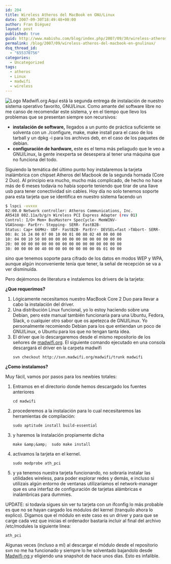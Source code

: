```yaml
---
id: 204
title: Wireless Atheros del MacBook en GNU/Linux
date: 2007-09-30T18:49:48+00:00
author: Fran Diéguez
layout: post
published: true
guid: http://www.mabishu.com/blog/index.php/2007/09/30/wireless-atheros-del-macbook-en-gnulinux/
permalink: /blog/2007/09/wireless-atheros-del-macbook-en-gnulinux/
dsq_thread_id:
  - "655370756"
categories:
  - Uncategorized
tags:
  - atheros
  - Linux
  - madwifi
  - wireless
---
```

<a title="Driver para tarjetas Atheros en GNU/Linux" rel="attachment wp-att-80" href="http://www.mabishu.com/code/2-revision-35/"><img class="sinborde" src="/assets/2007/09/madwifi-logo-20070907.png" alt="Logo Madwifi.org" align="left" /></a>Aquí está la segunda entrega de instalación de nuestro sistema operativo favorito, GNU/Linux. Como amante del software libre no me canso de recomendar este sistema, y en el tiempo que llevo los problemas que se presentan siempre son recursivos:
<ul>
	<li><strong>instalación de software,</strong> llegados a un punto de práctica suficiente se solventa con un ./configure, make, make install para el caso de los tarball y un dpkg -i para los archivos deb, en el caso de los paquetes de debian.</li>
	<li><strong>configuración de hardware, </strong>este es el tema más peliagudo que le veo a GNU/Linux, la gente inexperta se desespera al tener una máquina que no funciona del todo.</li>
</ul>
Siguiendo la temática del último punto hoy instalaremos la tarjeta inalámbrica con chipset Atheros del Macbook de la segunda hornada (Core 2 Duo). Al principio era mucho, mucho más complicado, de hecho no hace más de 6 meses todavía no había soporte teniendo que tirar de una llave usb para tener conectividad sin cables. Hoy día no solo tenemos soporte para esta tarjeta que se identifica en nuestro sistema facendo un

```bash
$ lspci -vvxxx
02:00.0 Network controller: Atheros Communications, Inc.
AR5418 802.11a/b/g/n Wireless PCI Express Adapter (rev 01)
Control: I/O+ Mem+ BusMaster+ SpecCycle- MemWINV-
VGASnoop- ParErr- Stepping- SERR- FastB2B-
Status: Cap+ 66MHz- UDF- FastB2B- ParErr- DEVSEL=fast >TAbort- SERR-
00: 8c 16 24 00 07 00 10 00 01 00 80 02 40 00 00 00
10: 04 00 10 50 00 00 00 00 00 00 00 00 00 00 00 00
20: 00 00 00 00 00 00 00 00 00 00 00 00 00 00 00 00
30: 00 00 00 00 40 00 00 00 00 00 00 00 0b 01 00 00
```

sino que tenemos soporte para cifrado de los datos en modos WEP y WPA, aunque algún inconveniente tenía que tener, la señal de recepción se va a ver disminuída.

Pero dejémonos de literatura e instalemos los drivers de la tarjeta:

<strong>¿Que requerimos?</strong>
<ol>
	<li>Lógicamente necesitamos nuestro MacBook Core 2 Duo para llevar a cabo la instalación del driver.</li>
	<li>Una distribución Linux funcional, yo lo estoy haciendo sobre una Debian, pero este manual también funcionaría para una Ubuntu, Fedora, Slack, o cualquier otro sabor que os apetezca de GNU/Linux. Yo personalmente recomiendo Debian para los que entiendan un poco de GNU/Linux, o Ubuntu para los que no tengan tanta idea.</li>
	<li>El driver que lo descargaremos desde el mismo repositorio de los señores de <a title="Driver para tarjetas Atheros en GNU/Linux" href="http://www.madwifi.org">madwifi.org</a>. El siguiente comando ejecutado en una consola descargará el driver en la carpeta madwifi

```svn checkout http://svn.madwifi.org/madwifi/trunk madwifi```

</li>
</ol>
<strong>¿Como instalamos?</strong>

Muy fácil, vamos por pasos para los newbies totales:
<ol>
	<li>Entramos en el directorio donde hemos descargado los fuentes anteriores

```cd madwifi```

</li>
	<li>procederemos a la instalación para lo cual necesitaremos las herramientas de compilación:

```sudo aptitude install build-essential```

</li>
	<li>y haremos la instalación propiamente dicha

```make &amp;&amp;  sudo make install```

</li>
	<li>activamos la tarjeta en el kernel.

```sudo modprobe ath_pci```

</li>
	<li>y ya tenemos nuestra tarjeta funcionando, no sobraría instalar las utilidades wireless, para poder explorar redes y demás, e incluso si utilizais algún entorno de ventanas utilizaríamos el network-manager que es una interfaz de configuración de tarjetas alámbricas e inalámbricas para dummies.</li>
</ol>
UPDATE: si todavía sigues sin ver tu tarjeta con un ifconfig lo más probable es que no se hayan cargado los módulos del kernel (tranquilo ahora lo explico). Digamos que el módulo en este caso es un driver y para que se carge cada vez que inicias el ordenador bastaría incluir al final del archivo /etc/modules la siguiente linea:

```ath_pci```

Algunas veces (incluso a mí) al descargar el módulo desde el repositorio svn no me ha funcionado y siempre lo he solventado bajandolo desde [Madwifi-ng														](http://snapshots.madwifi.org/madwifi-ng/) y eligiendo una snapshot de hace unos días. Esto es infalible.

